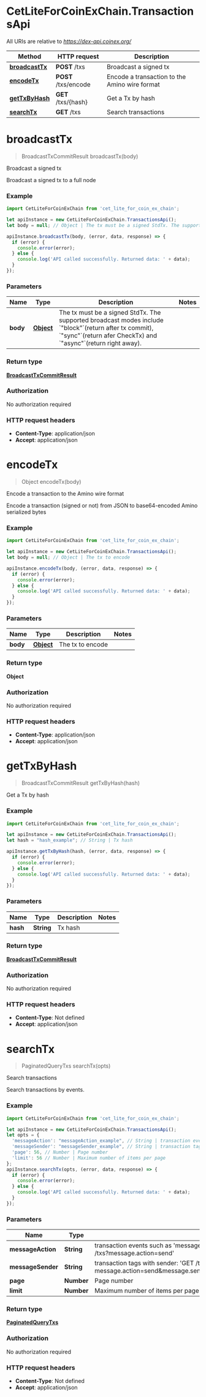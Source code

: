 # CetLiteForCoinExChain.TransactionsApi

All URIs are relative to *https://dex-api.coinex.org/*

Method | HTTP request | Description
------------- | ------------- | -------------
[**broadcastTx**](TransactionsApi.md#broadcastTx) | **POST** /txs | Broadcast a signed tx
[**encodeTx**](TransactionsApi.md#encodeTx) | **POST** /txs/encode | Encode a transaction to the Amino wire format
[**getTxByHash**](TransactionsApi.md#getTxByHash) | **GET** /txs/{hash} | Get a Tx by hash
[**searchTx**](TransactionsApi.md#searchTx) | **GET** /txs | Search transactions

<a name="broadcastTx"></a>
# **broadcastTx**
> BroadcastTxCommitResult broadcastTx(body)

Broadcast a signed tx

Broadcast a signed tx to a full node

### Example
```javascript
import CetLiteForCoinExChain from 'cet_lite_for_coin_ex_chain';

let apiInstance = new CetLiteForCoinExChain.TransactionsApi();
let body = null; // Object | The tx must be a signed StdTx. The supported broadcast modes include `"block"`(return after tx commit), `"sync"`(return afer CheckTx) and `"async"`(return right away).

apiInstance.broadcastTx(body, (error, data, response) => {
  if (error) {
    console.error(error);
  } else {
    console.log('API called successfully. Returned data: ' + data);
  }
});
```

### Parameters

Name | Type | Description  | Notes
------------- | ------------- | ------------- | -------------
 **body** | [**Object**](Object.md)| The tx must be a signed StdTx. The supported broadcast modes include &#x60;&quot;block&quot;&#x60;(return after tx commit), &#x60;&quot;sync&quot;&#x60;(return afer CheckTx) and &#x60;&quot;async&quot;&#x60;(return right away). | 

### Return type

[**BroadcastTxCommitResult**](BroadcastTxCommitResult.md)

### Authorization

No authorization required

### HTTP request headers

 - **Content-Type**: application/json
 - **Accept**: application/json

<a name="encodeTx"></a>
# **encodeTx**
> Object encodeTx(body)

Encode a transaction to the Amino wire format

Encode a transaction (signed or not) from JSON to base64-encoded Amino serialized bytes

### Example
```javascript
import CetLiteForCoinExChain from 'cet_lite_for_coin_ex_chain';

let apiInstance = new CetLiteForCoinExChain.TransactionsApi();
let body = null; // Object | The tx to encode

apiInstance.encodeTx(body, (error, data, response) => {
  if (error) {
    console.error(error);
  } else {
    console.log('API called successfully. Returned data: ' + data);
  }
});
```

### Parameters

Name | Type | Description  | Notes
------------- | ------------- | ------------- | -------------
 **body** | [**Object**](Object.md)| The tx to encode | 

### Return type

**Object**

### Authorization

No authorization required

### HTTP request headers

 - **Content-Type**: application/json
 - **Accept**: application/json

<a name="getTxByHash"></a>
# **getTxByHash**
> BroadcastTxCommitResult getTxByHash(hash)

Get a Tx by hash

### Example
```javascript
import CetLiteForCoinExChain from 'cet_lite_for_coin_ex_chain';

let apiInstance = new CetLiteForCoinExChain.TransactionsApi();
let hash = "hash_example"; // String | Tx hash

apiInstance.getTxByHash(hash, (error, data, response) => {
  if (error) {
    console.error(error);
  } else {
    console.log('API called successfully. Returned data: ' + data);
  }
});
```

### Parameters

Name | Type | Description  | Notes
------------- | ------------- | ------------- | -------------
 **hash** | **String**| Tx hash | 

### Return type

[**BroadcastTxCommitResult**](BroadcastTxCommitResult.md)

### Authorization

No authorization required

### HTTP request headers

 - **Content-Type**: Not defined
 - **Accept**: application/json

<a name="searchTx"></a>
# **searchTx**
> PaginatedQueryTxs searchTx(opts)

Search transactions

Search transactions by events.

### Example
```javascript
import CetLiteForCoinExChain from 'cet_lite_for_coin_ex_chain';

let apiInstance = new CetLiteForCoinExChain.TransactionsApi();
let opts = { 
  'messageAction': "messageAction_example", // String | transaction events such as 'message.action=send' which results in the following endpoint: 'GET /txs?message.action=send'
  'messageSender': "messageSender_example", // String | transaction tags with sender: 'GET /txs?message.action=send&message.sender=cosmos16xyempempp92x9hyzz9wrgf94r6j9h5f06pxxv'
  'page': 56, // Number | Page number
  'limit': 56 // Number | Maximum number of items per page
};
apiInstance.searchTx(opts, (error, data, response) => {
  if (error) {
    console.error(error);
  } else {
    console.log('API called successfully. Returned data: ' + data);
  }
});
```

### Parameters

Name | Type | Description  | Notes
------------- | ------------- | ------------- | -------------
 **messageAction** | **String**| transaction events such as &#x27;message.action&#x3D;send&#x27; which results in the following endpoint: &#x27;GET /txs?message.action&#x3D;send&#x27; | [optional] 
 **messageSender** | **String**| transaction tags with sender: &#x27;GET /txs?message.action&#x3D;send&amp;message.sender&#x3D;cosmos16xyempempp92x9hyzz9wrgf94r6j9h5f06pxxv&#x27; | [optional] 
 **page** | **Number**| Page number | [optional] 
 **limit** | **Number**| Maximum number of items per page | [optional] 

### Return type

[**PaginatedQueryTxs**](PaginatedQueryTxs.md)

### Authorization

No authorization required

### HTTP request headers

 - **Content-Type**: Not defined
 - **Accept**: application/json

